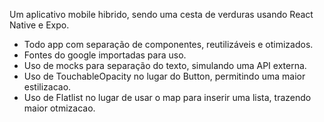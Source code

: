 Um aplicativo mobile hibrido, sendo uma cesta de verduras usando React Native e Expo.

- Todo app com separação de componentes, reutilizáveis e otimizados.
- Fontes do google importadas para uso.
- Uso de mocks para separação do texto, simulando uma API externa.
- Uso de TouchableOpacity no lugar do Button, permitindo uma maior estilizacao.
- Uso de Flatlist no lugar de usar o map para inserir uma lista, trazendo maior otmizacao.